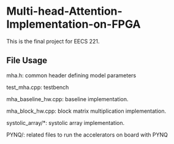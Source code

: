 # Multi-head-Attention-Implementation-on-FPGA

This is the final project for EECS 221.


## File Usage
mha.h: common header defining model parameters

test_mha.cpp: testbench

mha_baseline_hw.cpp: baseline implementation.

mha_block_hw.cpp: block matrix multiplication implementation.

systolic_array/*: systolic array implementation.

PYNQ/: related files to run the accelerators on board with PYNQ
